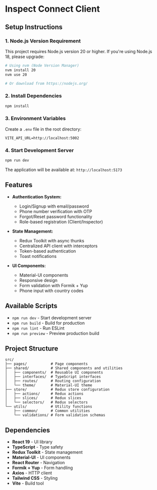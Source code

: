 # Inspect Connect Client

## Setup Instructions

### 1. Node.js Version Requirement
This project requires Node.js version 20 or higher. If you're using Node.js 18, please upgrade:

```bash
# Using nvm (Node Version Manager)
nvm install 20
nvm use 20

# Or download from https://nodejs.org/
```

### 2. Install Dependencies
```bash
npm install
```

### 3. Environment Variables
Create a `.env` file in the root directory:

```env
VITE_API_URL=http://localhost:5002
```

### 4. Start Development Server
```bash
npm run dev
```

The application will be available at: `http://localhost:5173`

## Features

- **Authentication System:**
  - Login/Signup with email/password
  - Phone number verification with OTP
  - Forgot/Reset password functionality
  - Role-based registration (Client/Inspector)

- **State Management:**
  - Redux Toolkit with async thunks
  - Centralized API client with interceptors
  - Token-based authentication
  - Toast notifications

- **UI Components:**
  - Material-UI components
  - Responsive design
  - Form validation with Formik + Yup
  - Phone input with country codes

## Available Scripts

- `npm run dev` - Start development server
- `npm run build` - Build for production
- `npm run lint` - Run ESLint
- `npm run preview` - Preview production build

## Project Structure

```
src/
├── pages/           # Page components
├── shared/          # Shared components and utilities
│   ├── components/  # Reusable UI components
│   ├── interfaces/  # TypeScript interfaces
│   ├── routes/      # Routing configuration
│   └── theme/       # Material-UI theme
├── store/           # Redux store configuration
│   ├── actions/     # Redux actions
│   ├── slices/      # Redux slices
│   └── selectors/   # Redux selectors
└── utils/           # Utility functions
    ├── common/      # Common utilities
    └── validations/ # Form validation schemas
```

## Dependencies

- **React 19** - UI library
- **TypeScript** - Type safety
- **Redux Toolkit** - State management
- **Material-UI** - UI components
- **React Router** - Navigation
- **Formik + Yup** - Form handling
- **Axios** - HTTP client
- **Tailwind CSS** - Styling
- **Vite** - Build tool

